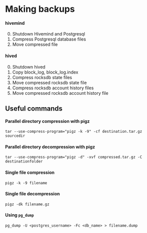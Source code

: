 # Making backups

#### hivemind
0. Shutdown Hivemind and Postgresql
1. Compress Postgresql database files
2. Move compressed file

#### hived
0. Shutdown hived
1. Copy block_log, block_log.index
2. Compress rocksdb state files
3. Move compressed rocksdb state file
4. Compress rocksdb account history files
5. Move compressed rocksdb account history file

## Useful commands

#### Parallel directory compression with pigz
```
tar --use-compress-program="pigz -k -9" -cf destination.tar.gz sourcedir
```

#### Parallel directory decompression with pigz
```
tar --use-compress-program="pigz -d" -xvf compressed.tar.gz -C destinationfolder
```

#### Single file compression
```
pigz -k -9 filename
```

#### Single file decompression
```
pigz -dk filename.gz
```

#### Using `pg_dump`
```
pg_dump -U <postgres_username> -Fc <db_name> > filename.dump
```
